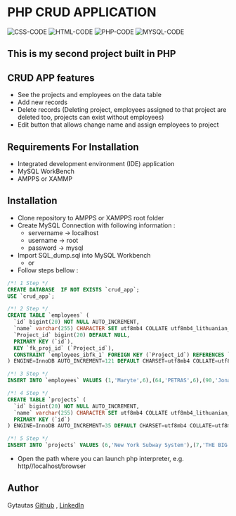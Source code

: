 # PHP CRUD APPLICATION
![CSS-CODE](https://img.shields.io/badge/CSS-CODE-orange)
![HTML-CODE](https://img.shields.io/badge/HTML-CODE-blue)
![PHP-CODE](https://img.shields.io/badge/PHP-CODE-9cf)
![MYSQL-CODE](https://img.shields.io/badge/MYSQL-CODE-yellow)
## This is my second project built in PHP

## CRUD APP features
* See the projects and employees on the data table
* Add new records
* Delete records (Deleting project, employees assigned to that project are deleted too, projects can exist without employees)
* Edit button that allows change name and assign employees to project

## Requirements For Installation
* Integrated development environment (IDE) application
* MySQL WorkBench
* AMPPS or XAMMP

## Installation
* Clone repository to AMPPS or XAMPPS root folder 
* Create MySQL Connection with following information :
    * servername -> localhost  
    * username -> root  
    * password -> mysql  
* Import SQL_dump.sql into MySQL Workbench     
  * or  
* Follow steps bellow : 
```sql
/*! 1 Step */
CREATE DATABASE  IF NOT EXISTS `crud_app`;
USE `crud_app`;

/*! 2 Step */
CREATE TABLE `employees` (
  `id` bigint(20) NOT NULL AUTO_INCREMENT,
  `name` varchar(255) CHARACTER SET utf8mb4 COLLATE utf8mb4_lithuanian_ci DEFAULT NULL,
  `Project_id` bigint(20) DEFAULT NULL,
  PRIMARY KEY (`id`),
  KEY `fk_proj_id` (`Project_id`),
  CONSTRAINT `employees_ibfk_1` FOREIGN KEY (`Project_id`) REFERENCES `projects` (`id`) ON DELETE CASCADE ON UPDATE CASCADE
) ENGINE=InnoDB AUTO_INCREMENT=121 DEFAULT CHARSET=utf8mb4 COLLATE=utf8mb4_lithuanian_ci;

/*! 3 Step */
INSERT INTO `employees` VALUES (1,'Maryte',6),(64,'PETRAS',6),(90,'Jonas',8),(91,'Jonukas',6);

/*! 4 Step */
CREATE TABLE `projects` (
  `id` bigint(20) NOT NULL AUTO_INCREMENT,
  `name` varchar(255) CHARACTER SET utf8mb4 COLLATE utf8mb4_lithuanian_ci DEFAULT NULL,
  PRIMARY KEY (`id`)
) ENGINE=InnoDB AUTO_INCREMENT=35 DEFAULT CHARSET=utf8mb4 COLLATE=utf8mb4_lithuanian_ci;

/*! 5 Step */
INSERT INTO `projects` VALUES (6,'New York Subway System'),(7,'THE BIG DIG'),(8,'Three Gorges Dam'),(9,'International Space Station');
```
* Open the path where you can launch php interpreter, e.g. http//localhost/browser


## Author
Gytautas [Github](https://github.com/Gytzum) , [LinkedIn](https://www.linkedin.com/in/gytautas-zumaras-4ab552210/)
